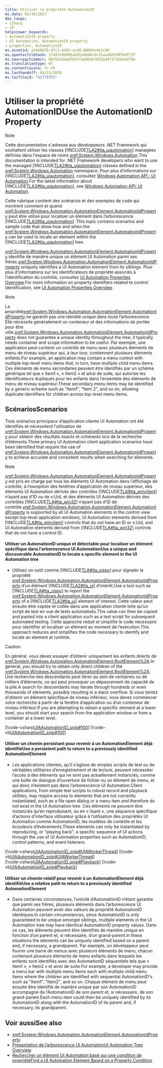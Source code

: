 ```yaml
---
title: Utiliser la propriété AutomationID
ms.date: 03/30/2017
dev_langs:
- csharp
- vb
helpviewer_keywords:
- AutomationId property
- UI Automation, AutomationId property
- properties, AutomationId
ms.assetid: a24e807b-d7c3-4e93-ac48-80094c4e1c90
ms.openlocfilehash: 1f487e9d686ab82adb40cdc31aad68390fbdff3f
ms.sourcegitcommit: 9b552addadfb57fab0b9e7852ed4f1f1b8a42f8e
ms.translationtype: HT
ms.contentlocale: fr-FR
ms.lasthandoff: 04/23/2019
ms.locfileid: "61775753"
---
```

# <a name="use-the-automationid-property"></a><span data-ttu-id="90e79-102">Utiliser la propriété AutomationID</span><span class="sxs-lookup"><span data-stu-id="90e79-102">Use the AutomationID Property</span></span>
> [!NOTE]
>  <span data-ttu-id="90e79-103">Cette documentation s'adresse aux développeurs .NET Framework qui souhaitent utiliser les classes [!INCLUDE[TLA2#tla_uiautomation](../../../includes/tla2sharptla-uiautomation-md.md)] managées définies dans l'espace de noms <xref:System.Windows.Automation>.</span><span class="sxs-lookup"><span data-stu-id="90e79-103">This documentation is intended for .NET Framework developers who want to use the managed [!INCLUDE[TLA2#tla_uiautomation](../../../includes/tla2sharptla-uiautomation-md.md)] classes defined in the <xref:System.Windows.Automation> namespace.</span></span> <span data-ttu-id="90e79-104">Pour plus d’informations sur [!INCLUDE[TLA2#tla_uiautomation](../../../includes/tla2sharptla-uiautomation-md.md)], consultez [Windows Automation API : UI Automation](https://go.microsoft.com/fwlink/?LinkID=156746).</span><span class="sxs-lookup"><span data-stu-id="90e79-104">For the latest information about [!INCLUDE[TLA2#tla_uiautomation](../../../includes/tla2sharptla-uiautomation-md.md)], see [Windows Automation API: UI Automation](https://go.microsoft.com/fwlink/?LinkID=156746).</span></span>  
  
 <span data-ttu-id="90e79-105">Cette rubrique contient des scénarios et des exemples de code qui montrent comment et quand <xref:System.Windows.Automation.AutomationElement.AutomationIdProperty> peut être utilisé pour localiser un élément dans l’arborescence [!INCLUDE[TLA2#tla_uiautomation](../../../includes/tla2sharptla-uiautomation-md.md)] .</span><span class="sxs-lookup"><span data-stu-id="90e79-105">This topic contains scenarios and sample code that show how and when the <xref:System.Windows.Automation.AutomationElement.AutomationIdProperty> can be used to locate an element within the [!INCLUDE[TLA2#tla_uiautomation](../../../includes/tla2sharptla-uiautomation-md.md)] tree.</span></span>  
  
 <span data-ttu-id="90e79-106"><xref:System.Windows.Automation.AutomationElement.AutomationIdProperty> identifie de manière unique un élément UI Automation parmi ses frères.</span><span class="sxs-lookup"><span data-stu-id="90e79-106"><xref:System.Windows.Automation.AutomationElement.AutomationIdProperty> uniquely identifies a UI Automation element from its siblings.</span></span> <span data-ttu-id="90e79-107">Pour plus d’informations sur les identificateurs de propriété associés à l’identification du contrôle, consultez [UI Automation Properties Overview](../../../docs/framework/ui-automation/ui-automation-properties-overview.md).</span><span class="sxs-lookup"><span data-stu-id="90e79-107">For more information on property identifiers related to control identification, see [UI Automation Properties Overview](../../../docs/framework/ui-automation/ui-automation-properties-overview.md).</span></span>  
  
> [!NOTE]
>  <span data-ttu-id="90e79-108">La propriété<xref:System.Windows.Automation.AutomationElement.AutomationIdProperty> ne garantit pas une identité unique dans toute l’arborescence. Elle nécessite généralement un conteneur et des informations de portée pour être utile.</span><span class="sxs-lookup"><span data-stu-id="90e79-108"><xref:System.Windows.Automation.AutomationElement.AutomationIdProperty> does not guarantee a unique identity throughout the tree; it typically needs container and scope information to be useful.</span></span> <span data-ttu-id="90e79-109">Par exemple, une application peut contenir un contrôle de menu avec plusieurs éléments de menu de niveau supérieur qui, à leur tour, contiennent plusieurs éléments enfants.</span><span class="sxs-lookup"><span data-stu-id="90e79-109">For example, an application may contain a menu control with multiple top-level menu items that, in turn, have multiple child menu items.</span></span> <span data-ttu-id="90e79-110">Ces éléments de menu secondaires peuvent être identifiés par un schéma générique tel que « Item1 », « Item2 » et ainsi de suite, qui autorise les identificateurs dupliqués pour les enfants dans l’ensemble des éléments de menu de niveau supérieur.</span><span class="sxs-lookup"><span data-stu-id="90e79-110">These secondary menu items may be identified by a generic scheme such as "Item1", "Item 2", and so on, allowing duplicate identifiers for children across top-level menu items.</span></span>  
  
## <a name="scenarios"></a><span data-ttu-id="90e79-111">Scénarios</span><span class="sxs-lookup"><span data-stu-id="90e79-111">Scenarios</span></span>  
 <span data-ttu-id="90e79-112">Trois scénarios principaux d’application cliente UI Automation ont été identifiés et nécessitent l’utilisation de <xref:System.Windows.Automation.AutomationElement.AutomationIdProperty> pour obtenir des résultats exacts et cohérents lors de la recherche d’éléments.</span><span class="sxs-lookup"><span data-stu-id="90e79-112">Three primary UI Automation client application scenarios have been identified that require the use of <xref:System.Windows.Automation.AutomationElement.AutomationIdProperty> to achieve accurate and consistent results when searching for elements.</span></span>  
  
> [!NOTE]
>  <span data-ttu-id="90e79-113"><xref:System.Windows.Automation.AutomationElement.AutomationIdProperty> est pris en charge par tous les éléments UI Automation dans l’affichage de contrôle, à l’exception des fenêtres d’application de niveau supérieur, des éléments UI Automation dérivés des contrôles [!INCLUDE[TLA#tla_winclient](../../../includes/tlasharptla-winclient-md.md)] n’ayant pas d’ID ou de x:Uid, et des éléments UI Automation dérivés des contrôles [!INCLUDE[TLA#tla_win32](../../../includes/tlasharptla-win32-md.md)] n’ayant pas d’ID de contrôle.</span><span class="sxs-lookup"><span data-stu-id="90e79-113"><xref:System.Windows.Automation.AutomationElement.AutomationIdProperty> is supported by all UI Automation elements in the control view except top-level application windows, UI Automation elements derived from [!INCLUDE[TLA#tla_winclient](../../../includes/tlasharptla-winclient-md.md)] controls that do not have an ID or x:Uid, and UI Automation elements derived from [!INCLUDE[TLA#tla_win32](../../../includes/tlasharptla-win32-md.md)] controls that do not have a control ID.</span></span>  
  
#### <a name="use-a-unique-and-discoverable-automationid-to-locate-a-specific-element-in-the-ui-automation-tree"></a><span data-ttu-id="90e79-114">Utiliser un AutomationID unique et détectable pour localiser un élément spécifique dans l’arborescence UI Automation</span><span class="sxs-lookup"><span data-stu-id="90e79-114">Use a unique and discoverable AutomationID to locate a specific element in the UI Automation tree</span></span>  
  
- <span data-ttu-id="90e79-115">Utilisez un outil comme [!INCLUDE[TLA#tla_uispy](../../../includes/tlasharptla-uispy-md.md)] pour signaler la propriété <xref:System.Windows.Automation.AutomationElement.AutomationIdProperty> d’un élément [!INCLUDE[TLA2#tla_ui](../../../includes/tla2sharptla-ui-md.md)] d’intérêt.</span><span class="sxs-lookup"><span data-stu-id="90e79-115">Use a tool such as [!INCLUDE[TLA#tla_uispy](../../../includes/tlasharptla-uispy-md.md)] to report the <xref:System.Windows.Automation.AutomationElement.AutomationIdProperty> of a [!INCLUDE[TLA2#tla_ui](../../../includes/tla2sharptla-ui-md.md)] element of interest.</span></span> <span data-ttu-id="90e79-116">Cette valeur peut ensuite être copiée et collée dans une application cliente telle qu’un script de test en vue de tests automatisés.</span><span class="sxs-lookup"><span data-stu-id="90e79-116">This value can then be copied and pasted into a client application such as a test script for subsequent automated testing.</span></span> <span data-ttu-id="90e79-117">Cette approche réduit et simplifie le code nécessaire pour identifier et localiser un élément au moment de l’exécution.</span><span class="sxs-lookup"><span data-stu-id="90e79-117">This approach reduces and simplifies the code necessary to identify and locate an element at runtime.</span></span>  
  
> [!CAUTION]
>  <span data-ttu-id="90e79-118">En général, vous devez essayer d’obtenir uniquement les enfants directs de <xref:System.Windows.Automation.AutomationElement.RootElement%2A>.</span><span class="sxs-lookup"><span data-stu-id="90e79-118">In general, you should try to obtain only direct children of the <xref:System.Windows.Automation.AutomationElement.RootElement%2A>.</span></span> <span data-ttu-id="90e79-119">Une recherche des descendants peut itérer au sein de centaines ou de milliers d’éléments, ce qui peut provoquer un dépassement de capacité de la pile.</span><span class="sxs-lookup"><span data-stu-id="90e79-119">A search for descendants may iterate through hundreds or even thousands of elements, possibly resulting in a stack overflow.</span></span> <span data-ttu-id="90e79-120">Si vous tentez d’obtenir un élément spécifique de niveau inférieur, vous devez commencer votre recherche à partir de la fenêtre d’application ou d’un conteneur de niveau inférieur.</span><span class="sxs-lookup"><span data-stu-id="90e79-120">If you are attempting to obtain a specific element at a lower level, you should start your search from the application window or from a container at a lower level.</span></span>  
  
 [!code-csharp[UIAAutomationID_snip#100](../../../samples/snippets/csharp/VS_Snippets_Wpf/UIAAutomationID_snip/CSharp/FindByAutomationID.xaml.cs#100)]
 [!code-vb[UIAAutomationID_snip#100](../../../samples/snippets/visualbasic/VS_Snippets_Wpf/UIAAutomationID_snip/VisualBasic/FindByAutomationID.xaml.vb#100)]  
  
#### <a name="use-a-persistent-path-to-return-to-a-previously-identified-automationelement"></a><span data-ttu-id="90e79-121">Utiliser un chemin persistant pour revenir à un AutomationElement déjà identifié</span><span class="sxs-lookup"><span data-stu-id="90e79-121">Use a persistent path to return to a previously identified AutomationElement</span></span>  
  
- <span data-ttu-id="90e79-122">Les applications clientes, qu’il s’agisse de simples scripts de test ou de véritables utilitaires d’enregistrement et de lecture, peuvent nécessiter l’accès à des éléments qui ne sont pas actuellement instanciés, comme une boîte de dialogue d’ouverture de fichier ou un élément de menu, et qui donc n’existent pas dans l’arborescence UI Automation.</span><span class="sxs-lookup"><span data-stu-id="90e79-122">Client applications, from simple test scripts to robust record and playback utilities, may require access to elements that are not currently instantiated, such as a file open dialog or a menu item and therefore do not exist in the UI Automation tree.</span></span> <span data-ttu-id="90e79-123">Ces éléments ne peuvent être instanciés qu’en reproduisant, ou en « lisant », une séquence spécifique d’actions d’interface utilisateur grâce à l’utilisation des propriétés UI Automation comme AutomationID, les modèles de contrôle et les écouteurs d’événements.</span><span class="sxs-lookup"><span data-stu-id="90e79-123">These elements can only be instantiated by reproducing, or "playing back", a specific sequence of UI actions through the use of UI Automation properties such as AutomationID, control patterns, and event listeners.</span></span>
  
 [!code-csharp[UIAAutomationID_snip#UIAWorkerThread](../../../samples/snippets/csharp/VS_Snippets_Wpf/UIAAutomationID_snip/CSharp/FindByAutomationID.xaml.cs#uiaworkerthread)]
 [!code-vb[UIAAutomationID_snip#UIAWorkerThread](../../../samples/snippets/visualbasic/VS_Snippets_Wpf/UIAAutomationID_snip/VisualBasic/FindByAutomationID.xaml.vb#uiaworkerthread)]  
[!code-csharp[UIAAutomationID_snip#Playback](../../../samples/snippets/csharp/VS_Snippets_Wpf/UIAAutomationID_snip/CSharp/FindByAutomationID.xaml.cs#playback)]
[!code-vb[UIAAutomationID_snip#Playback](../../../samples/snippets/visualbasic/VS_Snippets_Wpf/UIAAutomationID_snip/VisualBasic/FindByAutomationID.xaml.vb#playback)]  
  
#### <a name="use-a-relative-path-to-return-to-a-previously-identified-automationelement"></a><span data-ttu-id="90e79-124">Utiliser un chemin relatif pour revenir à un AutomationElement déjà identifié</span><span class="sxs-lookup"><span data-stu-id="90e79-124">Use a relative path to return to a previously identified AutomationElement</span></span>  
  
- <span data-ttu-id="90e79-125">Dans certaines circonstances, l’unicité d’AutomationID n’étant garantie que parmi ses frères, plusieurs éléments dans l’arborescence UI Automation peuvent avoir des valeurs de propriété AutomationID identiques.</span><span class="sxs-lookup"><span data-stu-id="90e79-125">In certain circumstances, since AutomationID is only guaranteed to be unique amongst siblings, multiple elements in the UI Automation tree may have identical AutomationID property values.</span></span> <span data-ttu-id="90e79-126">Dans ce cas, les éléments peuvent être identifiés de manière unique en fonction d’un parent et, si nécessaire, d’un grand-parent.</span><span class="sxs-lookup"><span data-stu-id="90e79-126">In these situations the elements can be uniquely identified based on a parent and, if necessary, a grandparent.</span></span> <span data-ttu-id="90e79-127">Par exemple, un développeur peut fournir une barre de menus avec plusieurs éléments de menu, chacun contenant plusieurs éléments de menu enfants dans lesquels les enfants sont identifiés avec des AutomationID séquentiels tels que « Item1 », « Item2 » et ainsi de suite.</span><span class="sxs-lookup"><span data-stu-id="90e79-127">For example, a developer may provide a menu bar with multiple menu items each with multiple child menu items where the children are identified with sequential AutomationID's such as "Item1", "Item2", and so on.</span></span> <span data-ttu-id="90e79-128">Chaque élément de menu peut ensuite être identifié de manière unique par son AutomationID accompagné de l’AutomationID de son parent et, si nécessaire, de son grand-parent.</span><span class="sxs-lookup"><span data-stu-id="90e79-128">Each menu item could then be uniquely identified by its AutomationID along with the AutomationID of its parent and, if necessary, its grandparent.</span></span>  
  
## <a name="see-also"></a><span data-ttu-id="90e79-129">Voir aussi</span><span class="sxs-lookup"><span data-stu-id="90e79-129">See also</span></span>

- <xref:System.Windows.Automation.AutomationElement.AutomationIdProperty>
- [<span data-ttu-id="90e79-130">Présentation de l’arborescence UI Automation</span><span class="sxs-lookup"><span data-stu-id="90e79-130">UI Automation Tree Overview</span></span>](../../../docs/framework/ui-automation/ui-automation-tree-overview.md)
- [<span data-ttu-id="90e79-131">Rechercher un élément UI Automation basé sur une condition de propriété</span><span class="sxs-lookup"><span data-stu-id="90e79-131">Find a UI Automation Element Based on a Property Condition</span></span>](../../../docs/framework/ui-automation/find-a-ui-automation-element-based-on-a-property-condition.md)
